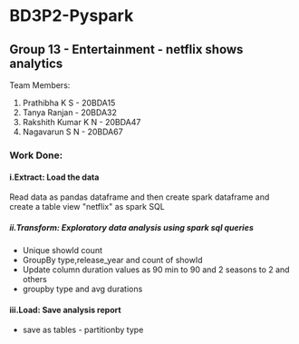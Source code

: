 # BD3P2-Pyspark
## Group 13 -  Entertainment - netflix shows analytics
Team Members:

1. Prathibha K S      -  20BDA15
2. Tanya Ranjan       -  20BDA32
3. Rakshith Kumar K N -  20BDA47
4. Nagavarun S N        -   20BDA67

### Work Done: 

#### i.Extract: Load the data

Read data as pandas dataframe and then create spark dataframe and create a table view "netflix" as spark SQL

##### ii.Transform: Exploratory data analysis using spark sql queries

- Unique showId count
- GroupBy type,release_year and count of showId
- Update column duration values as 90 min to 90 and 2 seasons to 2 and others
- groupby type and avg durations

#### iii.Load: Save analysis report

- save as tables - partitionby type
